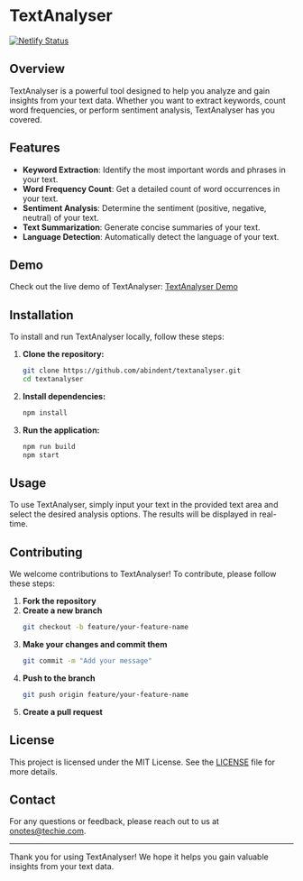 # TextAnalyser

[![Netlify Status](https://api.netlify.com/api/v1/badges/6515ac4b-0e82-466a-a0bb-8d20dc558ee0/deploy-status)](https://app.netlify.com/sites/textanalyserosc/deploys)

## Overview
TextAnalyser is a powerful tool designed to help you analyze and gain insights from your text data. Whether you want to extract keywords, count word frequencies, or perform sentiment analysis, TextAnalyser has you covered.

## Features
- **Keyword Extraction**: Identify the most important words and phrases in your text.
- **Word Frequency Count**: Get a detailed count of word occurrences in your text.
- **Sentiment Analysis**: Determine the sentiment (positive, negative, neutral) of your text.
- **Text Summarization**: Generate concise summaries of your text.
- **Language Detection**: Automatically detect the language of your text.

## Demo
Check out the live demo of TextAnalyser: [TextAnalyser Demo](https://textanalyserosc.netlify.app/)

## Installation
To install and run TextAnalyser locally, follow these steps:

1. **Clone the repository:**
    ```sh
    git clone https://github.com/abindent/textanalyser.git
    cd textanalyser
    ```

2. **Install dependencies:**
    ```sh
    npm install
    ```

3. **Run the application:**
    ```sh
    npm run build
    npm start
    ```

## Usage
To use TextAnalyser, simply input your text in the provided text area and select the desired analysis options. The results will be displayed in real-time.

## Contributing
We welcome contributions to TextAnalyser! To contribute, please follow these steps:

1. **Fork the repository**
2. **Create a new branch**
    ```sh
    git checkout -b feature/your-feature-name
    ```
3. **Make your changes and commit them**
    ```sh
    git commit -m "Add your message"
    ```
4. **Push to the branch**
    ```sh
    git push origin feature/your-feature-name
    ```
5. **Create a pull request**

## License
This project is licensed under the MIT License. See the [LICENSE](LICENSE) file for more details.

## Contact
For any questions or feedback, please reach out to us at [onotes@techie.com](mailto:onotes@techie.com).

---

Thank you for using TextAnalyser! We hope it helps you gain valuable insights from your text data.